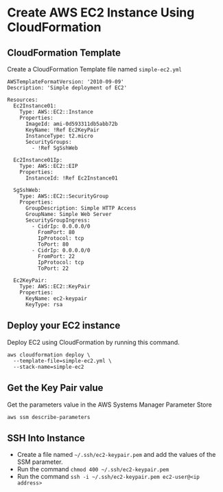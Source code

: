 # Create AWS EC2 Instance Using CloudFormation

## CloudFormation Template

Create a CloudFormation Template file named `simple-ec2.yml`

```
AWSTemplateFormatVersion: '2010-09-09'
Description: 'Simple deployment of EC2'

Resources:
  Ec2Instance01:
    Type: AWS::EC2::Instance
    Properties:
      ImageId: ami-0d593311db5abb72b
      KeyName: !Ref Ec2KeyPair
      InstanceType: t2.micro
      SecurityGroups:
        - !Ref SgSshWeb

  Ec2Instance01Ip:
    Type: AWS::EC2::EIP
    Properties:
      InstanceId: !Ref Ec2Instance01

  SgSshWeb:
    Type: AWS::EC2::SecurityGroup
    Properties:
      GroupDescription: Simple HTTP Access
      GroupName: Simple Web Server
      SecurityGroupIngress:
        - CidrIp: 0.0.0.0/0
          FromPort: 80
          IpProtocol: tcp
          ToPort: 80
        - CidrIp: 0.0.0.0/0
          FromPort: 22
          IpProtocol: tcp
          ToPort: 22

  Ec2KeyPair:
    Type: AWS::EC2::KeyPair
    Properties:
      KeyName: ec2-keypair
      KeyType: rsa
```

## Deploy your EC2 instance

Deploy EC2 using CloudFormation by running this command.

```
aws cloudformation deploy \
  --template-file=simple-ec2.yml \
  --stack-name=simple-ec2
```

## Get the Key Pair value

Get the parameters value in the AWS Systems Manager Parameter Store

```
aws ssm describe-parameters
```

## SSH Into Instance

* Create a file named `~/.ssh/ec2-keypair.pem` and add the values of the SSM parameter.
* Run the command `chmod 400 ~/.ssh/ec2-keypair.pem`
* Run the command `ssh -i ~/.ssh/ec2-keypair.pem ec2-user@<ip address>`

